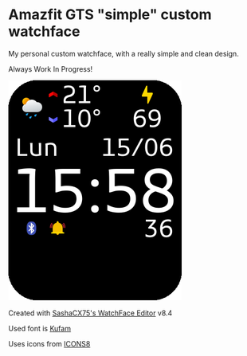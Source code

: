 # Amazfit GTS "simple" custom watchface
My personal custom watchface, with a really simple and clean design.

Always Work In Progress!

![Watchface preview](https://raw.githubusercontent.com/LaXiS96/amazfit-gts-wf-simple/master/Preview.png)

Created with [SashaCX75's WatchFace Editor](https://amazfitwatchfaces.com/forum/viewtopic.php?t=1076) v8.4

Used font is [Kufam](https://fonts.google.com/specimen/Kufam)

Uses icons from [ICONS8](https://icons8.com)
